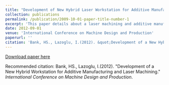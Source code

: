 ```yaml
---
title: "Development of New Hybrid Laser Workstation for Additive Manufacturing and Laser Machining"
collection: publications
permalink: /publication/2009-10-01-paper-title-number-1
excerpt: 'This paper details about a laser machining and additive manufacturing by using two wavelength lasers.'
date: 2012-09-01
venue: 'International Conference on Machine Design and Production'
paperurl: ''
citation: 'Bank, HS., Lazoglu, I.(2012). &quot;Development of a New Hybrid Workstation for Additive Manufacturing and Laser Machining.&quot; <i>International Conference on Machine Design and Production</i>.'
---
```


[Download paper here](http://bankh.github.io/files/SME_NAMRC_46_Paper_140.pdf)

Recommended citation: Bank, HS., Lazoglu, I.(2012). &quot;Development of a New Hybrid Workstation for Additive Manufacturing and Laser Machining.&quot; <i>International Conference on Machine Design and Production</i>.